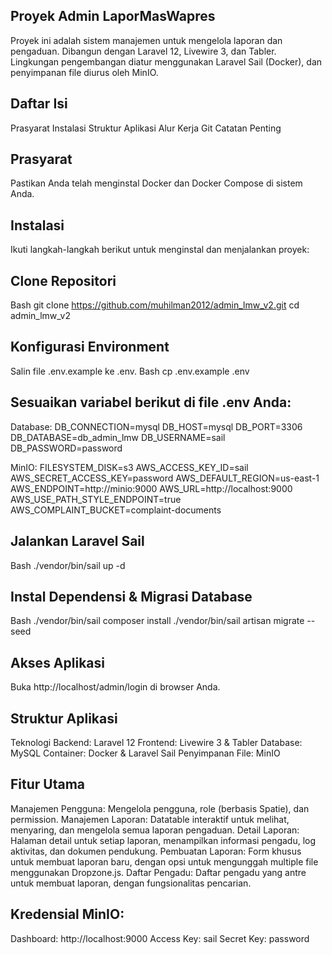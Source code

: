 ## Proyek Admin LaporMasWapres
Proyek ini adalah sistem manajemen untuk mengelola laporan dan pengaduan. Dibangun dengan Laravel 12, Livewire 3, dan Tabler. Lingkungan pengembangan diatur menggunakan Laravel Sail (Docker), dan penyimpanan file diurus oleh MinIO.

## Daftar Isi
Prasyarat
Instalasi
Struktur Aplikasi
Alur Kerja Git
Catatan Penting

## Prasyarat
Pastikan Anda telah menginstal Docker dan Docker Compose di sistem Anda.

## Instalasi
Ikuti langkah-langkah berikut untuk menginstal dan menjalankan proyek:

## Clone Repositori
Bash
git clone https://github.com/muhilman2012/admin_lmw_v2.git
cd admin_lmw_v2

## Konfigurasi Environment
Salin file .env.example ke .env.
Bash
cp .env.example .env

## Sesuaikan variabel berikut di file .env Anda:
Database:
DB_CONNECTION=mysql
DB_HOST=mysql
DB_PORT=3306
DB_DATABASE=db_admin_lmw
DB_USERNAME=sail
DB_PASSWORD=password

MinIO:
FILESYSTEM_DISK=s3
AWS_ACCESS_KEY_ID=sail
AWS_SECRET_ACCESS_KEY=password
AWS_DEFAULT_REGION=us-east-1
AWS_ENDPOINT=http://minio:9000
AWS_URL=http://localhost:9000
AWS_USE_PATH_STYLE_ENDPOINT=true
AWS_COMPLAINT_BUCKET=complaint-documents

## Jalankan Laravel Sail
Bash
./vendor/bin/sail up -d

## Instal Dependensi & Migrasi Database
Bash
./vendor/bin/sail composer install
./vendor/bin/sail artisan migrate --seed

## Akses Aplikasi
Buka http://localhost/admin/login di browser Anda.

## Struktur Aplikasi
Teknologi
Backend: Laravel 12
Frontend: Livewire 3 & Tabler
Database: MySQL
Container: Docker & Laravel Sail
Penyimpanan File: MinIO

## Fitur Utama
Manajemen Pengguna: Mengelola pengguna, role (berbasis Spatie), dan permission.
Manajemen Laporan: Datatable interaktif untuk melihat, menyaring, dan mengelola semua laporan pengaduan.
Detail Laporan: Halaman detail untuk setiap laporan, menampilkan informasi pengadu, log aktivitas, dan dokumen pendukung.
Pembuatan Laporan: Form khusus untuk membuat laporan baru, dengan opsi untuk mengunggah multiple file menggunakan Dropzone.js.
Daftar Pengadu: Daftar pengadu yang antre untuk membuat laporan, dengan fungsionalitas pencarian.

## Kredensial MinIO:
Dashboard: http://localhost:9000
Access Key: sail
Secret Key: password
